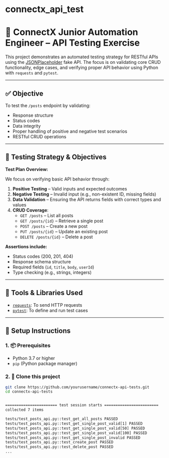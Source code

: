 # connectx_api_test


# 🧪 ConnectX Junior Automation Engineer – API Testing Exercise

This project demonstrates an automated testing strategy for RESTful APIs using the [JSONPlaceholder](https://jsonplaceholder.typicode.com/) fake API. The focus is on validating core CRUD functionality, edge cases, and verifying proper API behavior using Python with `requests` and `pytest`.

---

## ✅ Objective

To test the `/posts` endpoint by validating:

- Response structure
- Status codes
- Data integrity
- Proper handling of positive and negative test scenarios
- RESTful CRUD operations

---

## 🧠 Testing Strategy & Objectives

**Test Plan Overview:**

We focus on verifying basic API behavior through:

1. **Positive Testing** – Valid inputs and expected outcomes
2. **Negative Testing** – Invalid input (e.g., non-existent ID, missing fields)
3. **Data Validation** – Ensuring the API returns fields with correct types and values
4. **CRUD Coverage**:
   - `GET /posts` – List all posts
   - `GET /posts/{id}` – Retrieve a single post
   - `POST /posts` – Create a new post
   - `PUT /posts/{id}` – Update an existing post
   - `DELETE /posts/{id}` – Delete a post

**Assertions include:**

- Status codes (200, 201, 404)
- Response schema structure
- Required fields (`id`, `title`, `body`, `userId`)
- Type checking (e.g., strings, integers)

---

## 🧰 Tools & Libraries Used

- [`requests`](https://pypi.org/project/requests/): To send HTTP requests
- [`pytest`](https://docs.pytest.org/): To define and run test cases

---

## 🧱 Setup Instructions

### 1. 📦 Prerequisites

- Python 3.7 or higher
- `pip` (Python package manager)

### 2. 📁 Clone this project

```bash
git clone https://github.com/yourusername/connectx-api-tests.git
cd connectx-api-tests


======================= test session starts ========================
collected 7 items

tests/test_posts_api.py::test_get_all_posts PASSED
tests/test_posts_api.py::test_get_single_post_valid[1] PASSED
tests/test_posts_api.py::test_get_single_post_valid[50] PASSED
tests/test_posts_api.py::test_get_single_post_valid[100] PASSED
tests/test_posts_api.py::test_get_single_post_invalid PASSED
tests/test_posts_api.py::test_create_post PASSED
tests/test_posts_api.py::test_delete_post PASSED
...
